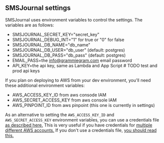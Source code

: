## SMSJournal settings

SMSJournal uses environment variables to control the settings. The variables are as follows:

* SMSJOURNAL_SECRET_KEY="secret_key"
* SMSJOURNAL_DEBUG_INT="1" for true or "0" for false
* SMSJOURNAL_DB_NAME="db_name"
* SMSJOURNAL_DB_USER="db_user" (default: postgres)
* SMSJOURNAL_DB_PASS="db_pass" (default: postgres)
* EMAIL_PASS=the info@grammiegram.com email password
* API_KEY=the api key, same as Lambda and App Script # TODO test and prod api keys

If you plan on deploying to AWS from your dev environment, you'll need these additional environment variables:

* AWS_ACCESS_KEY_ID from aws consode IAM
* AWS_SECRET_ACCESS_KEY from aws console IAM
* AWS_PINPOINT_ID from aws pinpoint (this one is currently in settings)

As an alternative to setting the `AWS_ACCESS_KEY_ID` and `AWS_SECRET_ACCESS_KEY` environment variables, you can
use a credentials file [as described here.](https://docs.aws.amazon.com/cli/latest/userguide/cli-configure-files.html)
This is very useful if you have credentials for [multiple different AWS accounts.](https://docs.aws.amazon.com/cli/latest/userguide/cli-configure-profiles.html)
If you don't use a credentials file, [you should read this.](https://docs.aws.amazon.com/cli/latest/userguide/cli-configure-envvars.html)
